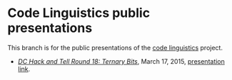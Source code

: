 # Code Linguistics public presentations

This branch is for the public presentations of the [code linguistics](https://github.com/thoppe/code-linguistics) project.

+ _*[DC Hack and Tell Round 18: Ternary Bits](http://www.meetup.com/DC-Hack-and-Tell/events/220231708/)*_, March 17, 2015, [presentation link](http://thoppe.github.io/code-linguistics/HnC_presentation.html).
